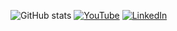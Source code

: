 ![GitHub stats](https://github-readme-stats.vercel.app/api?username=AkashSingh3031&show_icons=true&theme=radical)
[![YouTube](https://img.shields.io/badge/YouTube-FF0000?logo=youtube&logoColor=white)](https://youtube.com/)
[![LinkedIn](https://img.shields.io/badge/LinkedIn-0077B5?logo=linkedin&logoColor=white)](https://linkedin.com/)
